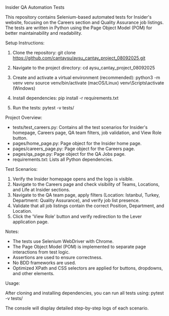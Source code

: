 Insider QA Automation Tests

This repository contains Selenium-based automated tests for Insider's website, focusing on the Careers section and Quality Assurance job listings. The tests are written in Python using the Page Object Model (POM) for better maintainability and readability.

Setup Instructions:

1. Clone the repository:
   git clone https://github.com/cantaysu/aysu_cantay_project_08092025.git

2. Navigate to the project directory:
   cd aysu_cantay_project_08092025

3. Create and activate a virtual environment (recommended):
   python3 -m venv venv
   source venv/bin/activate   (macOS/Linux)
   venv\Scripts\activate      (Windows)

4. Install dependencies:
   pip install -r requirements.txt

5. Run the tests:
   pytest -v tests/

Project Overview:

- tests/test_careers.py: Contains all the test scenarios for Insider's homepage, Careers page, QA team filters, job validation, and View Role button.
- pages/home_page.py: Page object for the Insider home page.
- pages/careers_page.py: Page object for the Careers page.
- pages/qa_page.py: Page object for the QA Jobs page.
- requirements.txt: Lists all Python dependencies.

Test Scenarios:

1. Verify the Insider homepage opens and the logo is visible.
2. Navigate to the Careers page and check visibility of Teams, Locations, and Life at Insider sections.
3. Navigate to the QA team page, apply filters (Location: Istanbul, Turkey, Department: Quality Assurance), and verify job list presence.
4. Validate that all job listings contain the correct Position, Department, and Location.
5. Click the 'View Role' button and verify redirection to the Lever application page.

Notes:

- The tests use Selenium WebDriver with Chrome.
- The Page Object Model (POM) is implemented to separate page interactions from test logic.
- Assertions are used to ensure correctness.
- No BDD frameworks are used.
- Optimized XPath and CSS selectors are applied for buttons, dropdowns, and other elements.

Usage:

After cloning and installing dependencies, you can run all tests using:
pytest -v tests/

The console will display detailed step-by-step logs of each scenario.
